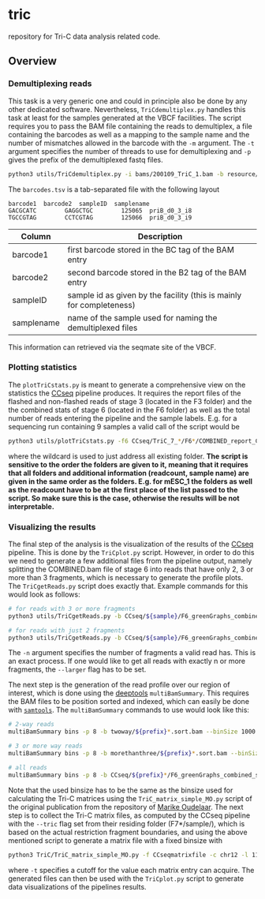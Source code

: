 # tric
repository for Tri-C data analysis related code.

## Overview

### Demultiplexing reads
This task is a very generic one and could in principle also be done by any other dedicated software. Nevertheless, `TriCdemultiplex.py` handles this task at least for the samples generated at the VBCF facilities. The script requires you to pass the BAM file containing the reads to demultiplex, a file containing the barcodes as well as a mapping to the sample name and the number of mismatches allowed in the barcode with the `-m` argument. The `-t` argument specifies the number of threads to use for demultiplexing and `-p` gives the prefix of the demultiplexed fastq files.
```bash
python3 utils/TriCdemultiplex.py -i bams/200109_TriC_1.bam -b resource/barcodes.tsv -m 1 -t 7 -p fastqs/TriC_1 -s demux_stats_TriC_1.tsv
```
The `barcodes.tsv` is a tab-separated file with the following layout
```
barcode1  barcode2  sampleID  samplename
GACGCATC        GAGGCTGC        125065  priB_d0_3_i8
TGCCGTAG        CCTCGTAG        125066  priB_d0_3_i9
```
|Column |Description|
|---|---|
|barcode1 |first barcode stored in the BC tag of the BAM entry  |
|barcode2 |second barcode stored in the B2 tag of the BAM entry |
|sampleID |sample id as given by the facility (this is mainly for completeness) |
|samplename |name of the sample used for naming the demultiplexed files |

This information can retrieved via the seqmate site of the VBCF.

### Plotting statistics
The `plotTriCstats.py` is meant to generate a comprehensive view on the statistics the [CCseq](https://github.com/Hughes-Genome-Group/CCseqBasicS) pipeline produces. It requires the report files of the flashed and non-flashed reads of stage 3 (located in the F3 folder) and the the combined stats of stage 6 (located in the F6 folder) as well as the total number of reads entering the pipeline and the sample labels. E.g. for a sequencing run containing 9 samples a valid call of the script would be
```bash
python3 utils/plotTriCstats.py -f6 CCseq/TriC_7_*/F6*/COMBINED_report_CS5.txt -f3f CCseq/TriC_7_*/F3*/FLASHED_REdig_report_CS5.txt -f3n CCseq/TriC_7_*/F3*/NONFLASHED_REdig_report_CS5.txt -rn 4088719 4572065 4859024 5031120 4834634 4942035 6261844 5649615 5372841 -s mESC_1 mESC_2 mESC_3 priB_d0_1 priB_d0_2 priB_d0_3 priB_d2_1 priB_d2_2 priB_d2_3 -o plots/TriC_7_Emu_stats.pdf
```
where the wildcard is used to just address all existing folder. **The script is sensitive to the order the folders are given to it, meaning that it requires that all folders and additional information (readcount, sample name) are given in the same order as the folders. E.g. for mESC_1 the folders as well as the readcount have to be at the first place of the list passed to the script. So make sure this is the case, otherwise the results will be not interpretable.**

### Visualizing the results
The final step of the analysis is the visualization of the results of the [CCseq](https://github.com/Hughes-Genome-Group/CCseqBasicS) pipeline. This is done by the `TriCplot.py` script. However, in order to do this we need to generate a few additional files from the pipeline output, namely splitting the COMBINED.bam file of stage 6 into reads that have only 2, 3 or more than 3 fragments, which is necessary to generate the profile plots. The `TriCgetReads.py` script does exactly that. Example commands for this would look as follows:
```bash
# for reads with 3 or more fragments
python3 utils/TriCgetReads.py -b CCseq/${sample}/F6_greenGraphs_combined_sample_CS5/COMBINED_reported_capture_reads_CS5.bam -n 3 -o morethanthree/${sample}_3wayplus.bam --larger

# for reads with just 2 fragments
python3 utils/TriCgetReads.py -b CCseq/${sample}/F6_greenGraphs_combined_sample_CS5/COMBINED_reported_capture_reads_CS5.bam -n 2 -o twoway/${sample}_2way.bam
```
The `-n` argument specifies the number of fragments a valid read has. This is an exact process. If one would like to get all reads with exactly n or more fragments, the `--larger` flag has to be set.

The next step is the generation of the read profile over our region of interest, which is done using the [deeptools](https://deeptools.readthedocs.io/en/develop/) `multiBamSummary`. This requires the BAM files to be position sorted and indexed, which can easily be done with [`samtools`](http://www.htslib.org/doc/samtools.html). The `multiBamSummary` commands to use would look like this:
```bash
# 2-way reads
multiBamSummary bins -p 8 -b twoway/${prefix}*.sort.bam --binSize 1000 --labels ${prefix}_mESC_1 ${prefix}_mESC_2 ${prefix}_mESC_3 ${prefix}_priB_d0_1 ${prefix}_priB_d0_2 ${prefix}_priB_d0_3 ${prefix}_priB_d2_1 ${prefix}_priB_d2_2 ${prefix}_priB_d2_3 --region chr12 -o profiles/${prefix}_2way.npz --outRawCounts profiles/${prefix}_2way.tsv

# 3 or more way reads
multiBamSummary bins -p 8 -b morethanthree/${prefix}*.sort.bam --binSize 1000 --labels ${prefix}_mESC_1 ${prefix}_mESC_2 ${prefix}_mESC_3 ${prefix}_priB_d0_1 ${prefix}_priB_d0_2 ${prefix}_priB_d0_3 ${prefix}_priB_d2_1 ${prefix}_priB_d2_2 ${prefix}_priB_d2_3 --region chr12 -o profiles/${prefix}_3plus.npz --outRawCounts profiles/${prefix}_3plus.tsv

# all reads
multiBamSummary bins -p 8 -b CCseq/${prefix}*/F6_greenGraphs_combined_sample_CS5/COMBINED_reported_capture_reads_CS5.sort.bam --binSize 1000 --labels ${prefix}_mESC_1 ${prefix}_mESC_2 ${prefix}_mESC_3 ${prefix}_priB_d0_1 ${prefix}_priB_d0_2 ${prefix}_priB_d0_3 ${prefix}_priB_d2_1 ${prefix}_priB_d2_2 TriC_priB_d2_3 --region chr12 -o profiles/${prefix}_all.npz --outRawCounts profiles/${prefix}_all.tsv
```
Note that the used binsize has to be the same as the binsize used for calculating the Tri-C matrices using the `TriC_matrix_simple_MO.py` script of the original publication from the repository of [Marike Oudelaar](https://github.com/oudelaar/TriC). The next step is to collect the Tri-C matrix files, as computed by the CCseq pipeline with the `--tric` flag set from their residing folder (F7*/sample/), which is based on the actual restriction fragment boundaries, and using the above mentioned script to generate a matrix file with a fixed binsize with
```bash
python3 TriC/TriC_matrix_simple_MO.py -f CCseqmatrixfile -c chr12 -l 114435000 -r 114669000 -b 1000 -t 50 -a -o TriCplots
```
where `-t` specifies a cutoff for the value each matrix entry can acquire. The generated files can then be used with the `TriCplot.py` script to generate data visualizations of the pipelines results.
